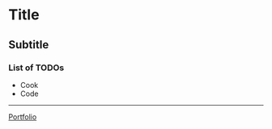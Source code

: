 # Title

## Subtitle

### List of TODOs

- Cook
- Code

---

[Portfolio](http://marcussilva.netlify.app)

